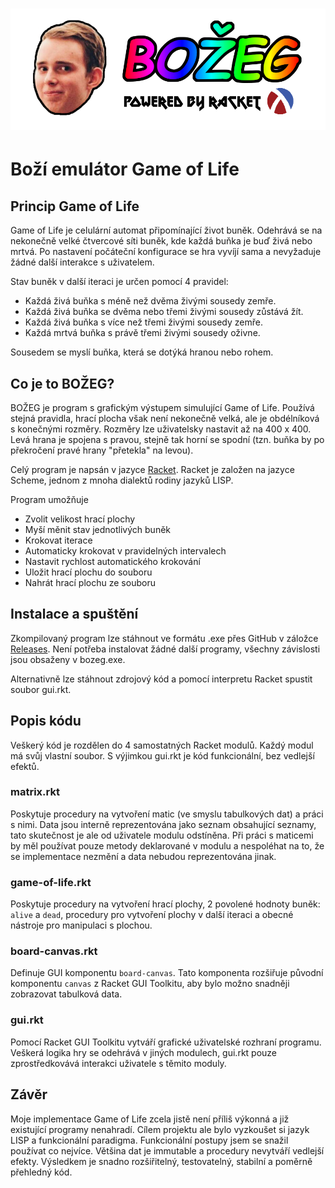 # ![](content/logo_transparent.png)

# Boží emulátor Game of Life

## Princip Game of Life

Game of Life je celulární automat připomínající život buněk. Odehrává se na nekonečně velké čtvercové síti buněk, kde každá buňka je buď živá nebo mrtvá. Po nastavení počáteční konfigurace se hra vyvíjí sama a nevyžaduje žádné další interakce s uživatelem.

Stav buněk v další iteraci je určen pomocí 4 pravidel:

* Každá živá buňka s méně než dvěma živými sousedy zemře.
* Každá živá buňka se dvěma nebo třemi živými sousedy zůstává žít.
* Každá živá buňka s více než třemi živými sousedy zemře.
* Každá mrtvá buňka s právě třemi živými sousedy oživne.

Sousedem se myslí buňka, která se dotýká hranou nebo rohem.

## Co je to BOŽEG?

BOŽEG je program s grafickým výstupem simulující Game of Life. Používá stejná pravidla, hrací plocha však není nekonečně velká, ale je obdélníková s konečnými rozměry. Rozměry lze uživatelsky nastavit až na 400 x 400. Levá hrana je spojena s pravou, stejně tak horní se spodní (tzn. buňka by po překročení pravé hrany "přetekla" na levou).

Celý program je napsán v jazyce [Racket](https://racket-lang.org/). Racket je založen na jazyce Scheme, jednom z mnoha dialektů rodiny jazyků LISP.

Program umožňuje

* Zvolit velikost hrací plochy
* Myší měnit stav jednotlivých buněk
* Krokovat iterace
* Automaticky krokovat v pravidelných intervalech
* Nastavit rychlost automatického krokování
* Uložit hrací plochu do souboru
* Nahrát hrací plochu ze souboru

## Instalace a spuštění

Zkompilovaný program lze stáhnout ve formátu .exe přes GitHub v záložce [Releases](https://github.com/adamstafa/bozeg/releases/latest). Není potřeba instalovat žádné další programy, všechny závislosti jsou obsaženy v bozeg.exe.

Alternativně lze stáhnout zdrojový kód a pomocí interpretu Racket spustit soubor gui.rkt.

## Popis kódu

Veškerý kód je rozdělen do 4 samostatných Racket modulů. Každý modul má svůj vlastní soubor. S výjimkou gui.rkt je kód funkcionální, bez vedlejší efektů.

### matrix.rkt

Poskytuje procedury na vytvoření matic (ve smyslu tabulkových dat) a práci s nimi. Data jsou interně reprezentována jako seznam obsahující seznamy, tato skutečnost je ale od uživatele modulu odstíněna. Při práci s maticemi by měl používat pouze metody deklarované v modulu a nespoléhat na to, že se implementace nezmění a data nebudou reprezentována jinak.

### game-of-life.rkt

Poskytuje procedury na vytvoření hrací plochy, 2 povolené hodnoty buněk: `alive` a `dead`, procedury pro vytvoření plochy v další iteraci a obecné nástroje pro manipulaci s plochou.

### board-canvas.rkt

Definuje GUI komponentu `board-canvas`. Tato komponenta rozšiřuje původní komponentu `canvas` z Racket GUI Toolkitu, aby bylo možno snadněji zobrazovat tabulková data.

### gui.rkt

Pomocí Racket GUI Toolkitu vytváří grafické uživatelské rozhraní programu. Veškerá logika hry se odehrává v jiných modulech, gui.rkt pouze zprostředkovává interakci uživatele s těmito moduly.

## Závěr

Moje implementace Game of Life zcela jistě není příliš výkonná a již existující programy nenahradí. Cílem projektu ale bylo vyzkoušet si jazyk LISP a funkcionální paradigma. Funkcionální postupy jsem se snažil používat co nejvíce. Většina dat je immutable a procedury nevytváří vedlejší efekty. Výsledkem je snadno rozšiřitelný, testovatelný, stabilní a poměrně přehledný kód.
